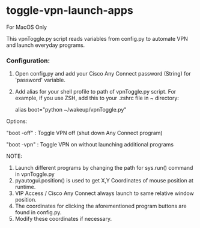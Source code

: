 # toggle-vpn-launch-apps

For MacOS Only

This vpnToggle.py script reads variables from config.py to automate VPN and launch everyday programs.



### Configuration:

1. Open config.py and add your Cisco Any Connect password (String) for 'password' variable.
2. Add alias for your shell profile to path of vpnToggle.py script. 
   For example, if you use ZSH, add this to your .zshrc file in ~ directory:
   
    alias boot="python ~/wakeup/vpnToggle.py"

Options:

"boot -off"   :     Toggle VPN off (shut down Any Connect program)

"boot -vpn"   :     Toggle VPN on without launching additional programs
    

NOTE:

1. Launch different programs by changing the path for sys.run() command in vpnToggle.py
2. pyautogui.position() is used to get X,Y Coordinates of mouse position at runtime. 
3. VIP Access / Cisco Any Connect always launch to same relative window position. 
4. The coordinates for clicking the aforementioned program buttons are found in config.py.
5. Modify these coordinates if necessary. 
